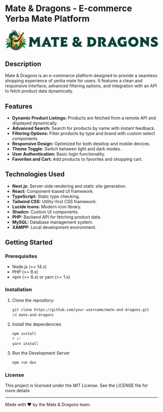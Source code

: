 # Mate & Dragons - E-commerce Yerba Mate Platform

![Mate & Dragons Logo](./frontend/public/mate-and-dragons-logo-horizontal.png)

## Description

Mate & Dragons is an e-commerce platform designed to provide a seamless shopping experience of yerba mate for users. It features a clean and responsive interface, advanced filtering options, and integration with an API to fetch product data dynamically.

## Features

- **Dynamic Product Listings:** Products are fetched from a remote API and displayed dynamically.
- **Advanced Search:** Search for products by name with instant feedback.
- **Filtering Options:** Filter products by type and brand with custom select components.
- **Responsive Design:** Optimized for both desktop and mobile devices.
- **Theme Toggle:** Switch between light and dark modes.
- **User Authentication:** Basic login functionality.
- **Favorites and Cart:** Add products to favorites and shopping cart.

## Technologies Used

- **Next.js:** Server-side rendering and static site generation.
- **React:** Component-based UI framework.
- **TypeScript:** Static type checking.
- **Tailwind CSS:** Utility-first CSS framework.
- **Lucide Icons:** Modern icon library.
- **Shadcn:** Custom UI components.
- **PHP:** Backend API for fetching product data.
- **MySQL:** Database management system.
- **XAMPP:** Local development environment.

## Getting Started

### Prerequisites

- Node.js (>= 14.x)
- PHP (>= 8.x)
- npm (>= 6.x) or yarn (>= 1.x)

### Installation

1. Clone the repository:
   ```bash
   git clone https://github.com/your-username/mate-and-dragons.git
   cd mate-and-dragons
2. Install the dependencies
   ```bash
   npm install
   # or
   yarn install
3. Run the Development Server
   ```bash
   npm run dev

### License
This project is licensed under the MIT License. See the LICENSE file for more details
_____________________________________________________________________________________

Made with ❤️ by the Mate & Dragons team.
